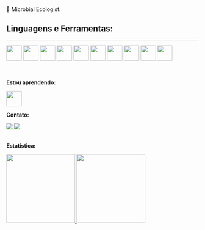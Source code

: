 <h1 align="center">  </h1>

:information_desk_person: Microbial Ecologist. 

## Linguagens e Ferramentas:
___

<img src="https://cdn.jsdelivr.net/gh/devicons/devicon/icons/rstudio/rstudio-original.svg" width="40" height="40" /> <img src="https://cdn.jsdelivr.net/gh/devicons/devicon/icons/python/python-original-wordmark.svg" width="40" height="40" /> <img src="https://cdn.jsdelivr.net/gh/devicons/devicon/icons/linux/linux-original.svg" width="40" height="40" /> <img src="https://cdn.jsdelivr.net/gh/devicons/devicon/icons/github/github-original-wordmark.svg" width="40" height="40"/> 
<img src="https://cdn.jsdelivr.net/gh/devicons/devicon/icons/vscode/vscode-original-wordmark.svg"  width="40" height="40"/> <img src="https://cdn.jsdelivr.net/gh/devicons/devicon/icons/html5/html5-original.svg" width="40" height="40"/> <img src="https://cdn.jsdelivr.net/gh/devicons/devicon/icons/anaconda/anaconda-original-wordmark.svg" width="40" height="40"/>
<img src="https://cdn.jsdelivr.net/gh/devicons/devicon/icons/pandas/pandas-original-wordmark.svg" width="40" height="40"/> <img src="https://cdn.jsdelivr.net/gh/devicons/devicon/icons/numpy/numpy-original-wordmark.svg" width="40" height="40"/> 
<img src="https://cdn.jsdelivr.net/gh/devicons/devicon/icons/jupyter/jupyter-original-wordmark.svg"  width="40" height="40" />      

<br>


**Estou aprendendo:**

<img src="https://cdn.jsdelivr.net/gh/devicons/devicon/icons/mysql/mysql-original-wordmark.svg" width="40" height="40" />

   
   

**Contato:**

         
<div>
<a href="https://www.linkedin.com/in/juliana-a-santos" target="_blank"><img src="https://img.shields.io/badge/-LinkedIn-%230077B5?style=for-the-badge&logo=linkedin&logoColor=white" target="_blank"></a>   
<a href = "mailto:juliana.microbiol@gmail.com"><img src="https://img.shields.io/badge/Gmail-D14836?style=for-the-badge&logo=gmail&logoColor=white" target="_blank"></a>
</div>

<br>

**Estatística:**

<div>
<a href="https://github.com/Julibio7">
<img height="180em" src="https://github-readme-stats.vercel.app/api/top-langs/?username=Julibio7&layout=compact&langs_count=7&theme=dracula"/>
<img height="180em" src="https://github-readme-stats.vercel.app/api?username=Julibio7&show_icons=true&theme=dracula&include_all_commits=true&count_private=true"/>
</div>
